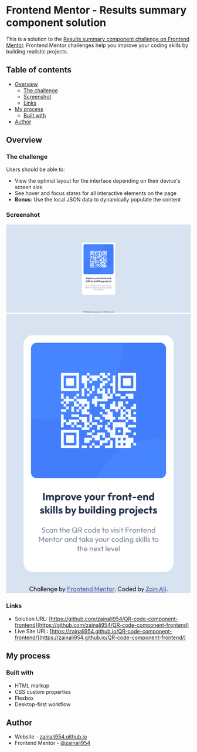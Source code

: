# Frontend Mentor - Results summary component solution

This is a solution to the [Results summary component challenge on Frontend Mentor](https://www.frontendmentor.io/challenges/results-summary-component-CE_K6s0maV). Frontend Mentor challenges help you improve your coding skills by building realistic projects. 

## Table of contents

- [Overview](#overview)
  - [The challenge](#the-challenge)
  - [Screenshot](#screenshot)
  - [Links](#links)
- [My process](#my-process)
  - [Built with](#built-with)
- [Author](#author)


## Overview

### The challenge

Users should be able to:

- View the optimal layout for the interface depending on their device's screen size
- See hover and focus states for all interactive elements on the page
- **Bonus**: Use the local JSON data to dynamically populate the content

### Screenshot

![](./Screenshots/img%20(1).png)
![](/Screenshots/img%20(2).png)



### Links

- Solution URL: [https://github.com/zainali954/QR-code-component-frontend](https://github.com/zainali954/QR-code-component-frontend)
- Live Site URL: [https://zainali954.github.io/QR-code-component-frontend/](https://zainali954.github.io/QR-code-component-frontend/)

## My process

### Built with

- HTML markup
- CSS custom properties
- Flexbox
- Desktop-first workflow

## Author

- Website - [zainali954.github.io](https://zainali954.github.io/QR-code-component-frontend/)
- Frontend Mentor - [@zainali954](https://www.frontendmentor.io/profile/zainali954)
